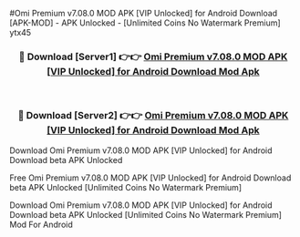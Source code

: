 #Omi Premium v7.08.0 MOD APK [VIP Unlocked] for Android Download [APK-MOD] - APK Unlocked - [Unlimited Coins No Watermark Premium] ytx45



<div align="center">

<h3>🔴 Download [Server1] 👉👉 <a href="https://momento.my/?title=Omi_Premium_v7.08.0_MOD_APK_[VIP_Unlocked]_for_Android_Download">Omi Premium v7.08.0 MOD APK [VIP Unlocked] for Android Download Mod Apk</a></h3><br>

<h3>🔴 Download [Server2] 👉👉 <a href="https://momento.my/?title=Omi_Premium_v7.08.0_MOD_APK_[VIP_Unlocked]_for_Android_Download">Omi Premium v7.08.0 MOD APK [VIP Unlocked] for Android Download Mod Apk</a></h3>
</div>



Download Omi Premium v7.08.0 MOD APK [VIP Unlocked] for Android Download beta APK Unlocked

Free Omi Premium v7.08.0 MOD APK [VIP Unlocked] for Android Download beta APK Unlocked [Unlimited Coins No Watermark Premium]

Download Omi Premium v7.08.0 MOD APK [VIP Unlocked] for Android Download beta APK Unlocked [Unlimited Coins No Watermark Premium] Mod For Android
